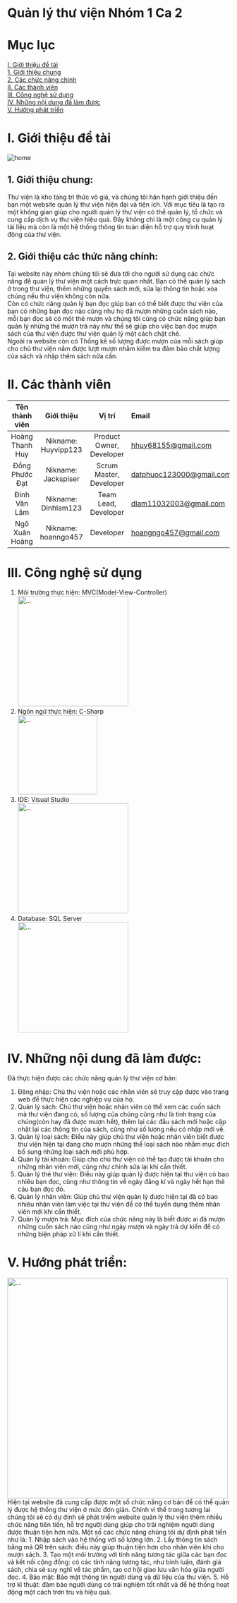 # Quản lý thư viện Nhóm 1 Ca 2
# Mục lục
[I. Giới thiệu đề tài](#I)  
[1. Giới thiệu chung](#gt)  
[2. Các chức năng chính](#function)  
[II. Các thành viên](#member)  
[III. Công nghệ sử dụng](#cn)  
[IV. Những nội dung đã làm được](#dalam)  
[V. Hướng phát triển](#hpt)  

<a name = "I"></a>
# I. Giới thiệu đề tài   
![home](https://intedic.com/wp-content/uploads/2022/04/phan-mem-quan-ly-thu-vien.jpg)
<a name = "gt"></a>
## 1. Giới thiệu chung:  
  Thư viện là kho tàng tri thức vô giá, và chúng tôi hân hạnh giới thiệu đến bạn một website quản lý thư viện hiện đại và tiện ích. Với mục tiêu là tạo ra một không gian giúp cho người quản lý thư viện có thể quản lý, tổ chức và cung cấp dịch vụ thư viện hiệu quả. Đây không chỉ là một công cụ quản lý tài liệu mà còn là một hệ thống thông tin toàn diện hỗ trợ quy trình hoạt động của thư viện.
<a name = "function"></a>
## 2. Giới thiệu các thức năng chính:  
  Tại website này nhóm chúng tôi sẽ đưa tới cho người sử dụng các chức năng để quản lý thư viện một cách trực quan nhất. Bạn có thể quản lý sách ở trong thư viện, thêm những quyển sách mới, sửa lại thông tin hoặc xóa chúng nếu thư viện không còn nữa.  
Còn có chức năng quản lý bạn đọc giúp bạn có thể biết được thư viện của bạn có những bạn đọc nào cũng như họ đã mượn những cuốn sách nào, mỗi bạn đọc sẽ có một thẻ mượn và chúng tôi cũng có chức năng giúp bạn quản lý những thẻ mượn trả này như thế sẽ giúp cho việc bạn đọc mượn sách của thư viện được thư viện quản lý một cách chặt chẽ.  
Ngoài ra website còn có Thống kê số lượng được mượn của mỗi sách giúp cho chủ thư viện nắm được lượt mượn nhằm kiểm tra đảm bảo chất lượng của sách và nhập thêm sách nữa cần.
<a name = "member"></a>
# II. Các thành viên
|       Tên thành viên       |      Giới thiệu         | Vị trí     |  Email  |
| :------------:|:-------------:|:-----:|:-----------------|
|    Hoàng Thanh Huy          |        Nikname: Huyvipp123      |  Product Owner, Developer    |   hhuy68155@gmail.com   |
|     Đồng Phước Đạt         |        Nikname: Jackspiser      |   Scrum Master, Developer   |   datphuoc123000@gmail.com   |
|     Đinh Văn Lâm         | Nikname: Dinhlam123             |    Team Lead, Developer  |    dlam11032003@gmail.com    |
|     Ngô Xuân Hoàng    |     Nikname: hoanngo457           |      Developer   |    hoangngo457@gmail.com

<a name = "cn"></a>
# III. Công nghệ sử dụng
1. Môi trường thực hiện:
   MVC(Model-View-Controller)  
   <img src="https://www.pngkey.com/png/full/244-2444351_mvc-visual-studio-2010-icon.png" alt="..." width="250" />
2. Ngôn ngữ thực hiện:
   C-Sharp  
   <img src="https://static-00.iconduck.com/assets.00/c-sharp-c-icon-1822x2048-wuf3ijab.png" alt="..." width="180" />
3. IDE:
   Visual Studio  
   <img src="https://logowik.com/content/uploads/images/6668-.webp" alt="..." width="250" />
4. Database: SQL Server  
   <img src="https://logowik.com/content/uploads/images/microsoft-sql-server4529.jpg" alt="..." width="250" />
<a name = "dalam"></a>
# IV. Những nội dung đã làm được:  
Đã thực hiện được các chức năng quản lý thư viện cơ bản:  
1. Đăng nhập: Chủ thư viện hoặc các nhân viên sẽ truy cập được vào trang web để thực hiện các nghiệp vụ của họ.    
2. Quản lý sách: Chủ thư viện hoặc nhân viên có thể xem các cuốn sách mà thư viện đang có, số lượng của chúng cũng như là tình trạng của chúng(còn hay đã được mượn hết), thêm lại các đầu sách mới hoặc cập nhật lại các thông tin của sách, cũng như số lượng nếu có nhập mới về.  
3. Quản lý loại sách: Điều này giúp chủ thư viện hoặc nhân viên biết được thư viện hiện tại đang cho mượn những thể loại sách nào nhằm mục đích bổ sung những loại sách mới phù hợp.
4. Quản lý tài khoản: Giúp cho chủ thư viện có thể tạo được tài khoản cho những nhân viên mới, cũng như chỉnh sửa lại khi cần thiết.  
5. Quản lý thẻ thư viện: Điều này giúp quản lý được hiện tại thư viện có bao nhiêu bạn đọc, cũng như thông tin về ngày đăng kí và ngày hết hạn thẻ cảu bạn đọc đó.  
6. Quản lý nhân viên: Giúp chủ thư viện quản lý được hiện tại đã có bao nhiêu nhân viên làm việc tại thư viện để có thể tuyển dụng thêm nhân viên mới khi cần thiết.  
7. Quản lý mượn trả: Mục đích của chức năng này là biết được ai đã mượn những cuốn sách nào cũng như ngày mượn và ngày trả dự kiến để có những biện pháp xử lí khi cần thiết.  


<a name = "hpt"><a/>
# V. Hướng phát triển:  
<img src="https://pngimg.com/d/paper_plane_PNG20.png" alt="..." width="500" />
Hiện tại website đã cung cấp được một số chức năng cơ bản để có thể quản lý được hệ thống thư viện ở mức đơn giản. Chính vì thế trong tương lai chúng tôi sẽ có dự định sẽ phát triểm website quản lý thư viện thêm nhiều chức năng tiên tiến, hỗ trợ người dùng giúp cho trải nghiệm người dùng được thuận tiện hơn nữa. Một số các chức năng chũng tôi dự định phát tiển như là:  
1. Nhập sách vào hệ thống với số lượng lớn.  
2. Lấy thông tin sách bằng mã QR trên sách: điều này giúp thuận tiện hơn cho nhân viên khi cho mượn sách.  
3. Tạo một môi trường với tính năng tương tác giữa các bạn đọc và kết nối cộng đồng: có các tính năng tương tác, như bình luận, đánh giá sách, chia sẻ suy nghĩ về tác phẩm, tạo cơ hội giao lưu văn hóa giữa người đọc.  
4. Bảo mật: Bảo mật thông tin người dùng và dữ liệu của thư viện.  
5. Hỗ trợ kĩ thuật: đảm bảo người dùng có trải nghiệm tốt nhất và để hệ thống hoạt động một cách trơn tru và hiệu quả.  
